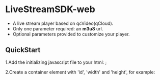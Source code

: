 # LiveStreamSDK-web
- A live stream player based on qcVideo(qCloud).
- Only one parameter required: an **m3u8** url.
- Optional parameters provided to customize your player.

## QuickStart
1.Add the initializing javascript file to your html:
	<script src="//qzonestyle.gtimg.cn/open/qcloud/video/live/h5/live_connect.js" charset="utf-8"></script>;

2.Create a container element with 'id', 'width' and 'height', for example:
	<div id="video-container" style="width:750px; height: 100%"></div>

3.Add following code in your .js or <script>:
	var qcPlayer = require('/xxx/qcPlayer.es6');

	var player = qcPlayer.createPlayer('video-container',{
	    'live_url': 'http://5430.liveplay.myqcloud.com/voov/54308014404.m3u8',
	  });

  Size of player will be the same as videoContainerId

  ##Document

  



